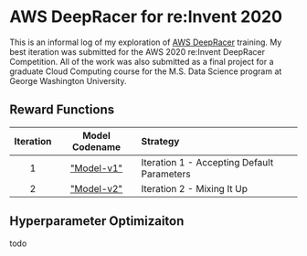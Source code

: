 # AWS DeepRacer for re:Invent 2020

This is an informal log of my exploration of [AWS DeepRacer](https://aws.amazon.com/deepracer/) training.  My best iteration was submitted for the AWS 2020 re:Invent DeepRacer Competition. All of the work was also submitted as a final project for a graduate Cloud Computing course for the M.S. Data Science program at George Washington University.

## Reward Functions

|Iteration|Model Codename|Strategy| 
| :---: |:---:|:-----|
|1|["Model-v1"](./iterations/Model-v1.md)|Iteration 1 - Accepting Default Parameters|
|2|["Model-v2"](./iterations/v2-RacingLine.md)|Iteration 2 - Mixing It Up|

## Hyperparameter Optimizaiton
todo